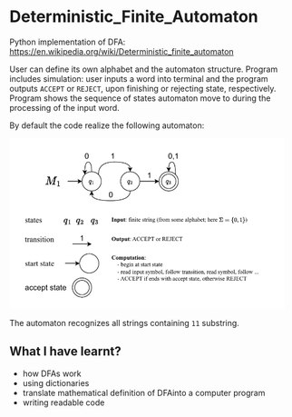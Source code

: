 # Deterministic_Finite_Automaton

Python implementation of DFA:
https://en.wikipedia.org/wiki/Deterministic_finite_automaton

User can define its own alphabet and the automaton structure.
Program includes simulation: user inputs a word into terminal and the program outputs `ACCEPT` or `REJECT`,
upon finishing or rejecting state, respectively. Program shows the sequence of states automaton move to during the processing of the input word.

By default the code realize the following automaton:

<img src="M1_example_detailed.pdf" height=300>

The automaton recognizes all strings containing `11` substring.

## What I have learnt?

  * how DFAs work
  * using dictionaries
  * translate mathematical definition of DFAinto a computer program
  * writing readable code
